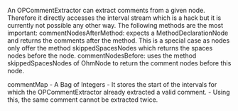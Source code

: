 An OPCommentExtractor can extract comments from a given node. Therefore it directly accesses the interval stream which is a hack but it is currently not possible any other way. The following methods are the most important:
commentNodesAfterMethod: expects a MethodDeclarationNode and returns the comments after the method. This is a special case as nodes only offer the method skippedSpacesNodes which returns the spaces nodes before the node.
commentNodesBefore: uses the method skippedSpacesNodes of OhmNode to return the comment nodes before this node.


commentMap
	- A Bag of Integers
	- It stores the start of the intervals for which the OPCommentExtractor already extracted a valid comment.
	- Using this, the same comment cannot be extracted twice.
